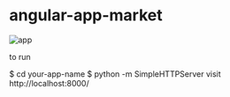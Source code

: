 # angular-app-market

![app](http://i.imgur.com/idevPwS.png)


to run

$ cd your-app-name
$ python -m SimpleHTTPServer
visit http://localhost:8000/